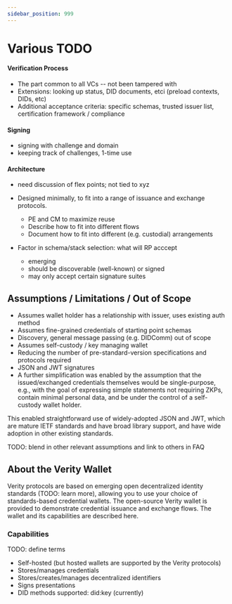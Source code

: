 ```yaml
---
sidebar_position: 999
---
```


# Various TODO

#### Verification Process

- The part common to all VCs -- not been tampered with
- Extensions: looking up status, DID documents, etci (preload contexts, DIDs, etc)
- Additional acceptance criteria: specific schemas, trusted issuer list, certification framework / compliance

#### Signing

- signing with challenge and domain
- keeping track of challenges, 1-time use

#### Architecture

- need discussion of flex points; not tied to xyz

* Designed minimally, to fit into a range of issuance and exchange protocols.

  - PE and CM to maximize reuse
  - Describe how to fit into different flows
  - Document how to fit into different (e.g. custodial) arrangements

* Factor in schema/stack selection: what will RP acccept
  - emerging
  - should be discoverable (well-known) or signed
  - may only accept certain signature suites

## Assumptions / Limitations / Out of Scope

- Assumes wallet holder has a relationship with issuer, uses existing auth method
- Assumes fine-grained credentials of starting point schemas
- Discovery, general message passing (e.g. DIDComm) out of scope
- Assumes self-custody / key managing wallet
- Reducing the number of pre-standard-version specifications and protocols required
- JSON and JWT signatures
- A further simplification was enabled by the assumption that the issued/exchanged credentials themselves would be single-purpose, e.g., with the goal of expressing simple statements not requiring ZKPs, contain minimal personal data, and be under the control of a self-custody wallet holder.

This enabled straightforward use of widely-adopted JSON and JWT, which are mature IETF standards and have broad library support, and have wide adoption in other existing standards.

TODO: blend in other relevant assumptions and link to others in FAQ

## About the Verity Wallet

Verity protocols are based on emerging open decentralized identity standards (TODO: learn more), allowing you to use your choice of standards-based credential wallets. The open-source Verity wallet is provided to demonstrate credential issuance and exchange flows. The wallet and its capabilities are described here.

### Capabilities

TODO: define terms

- Self-hosted (but hosted wallets are supported by the Verity protocols)
- Stores/manages credentials
- Stores/creates/manages decentralized identifiers
- Signs presentations
- DID methods supported: did:key (currently)
